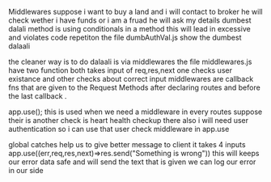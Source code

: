 Middlewares
suppose i want to buy a land and i will contact to broker he will check wether i have funds or i am a fruad he will ask my details 
dumbest dalali method is using conditionals in a method this will lead in excessive and violates code repetiton 
the file dumbAuthVal.js show the dumbest dalaali 

the cleaner way is to do dalaali is via middlewares 
the file middlewares.js have two function both takes input of req,res,next one checks user existance and other checks about correct input
middlewares are callback fns that are given to the Request Methods after declaring routes and before the last callback .

app.use(); this is used when we need a middleware in every routes 
suppose their is another check is heart health checkup there also i will need user authentication so i can use that user check middleware in app.use

global catches help us to give better message to client it takes 4 inputs 
app.use((err,req,res,next)=>res.send("Something is wrong")) this will keeps our error data safe and will send the text that is given we can log our error in our side 

